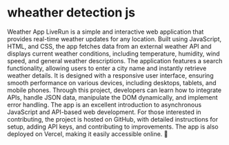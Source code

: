# wheather detection js
 Weather App LiveRun is a simple and interactive web application that provides real-time weather updates for any location. Built using JavaScript, HTML, and CSS, the app fetches data from an external weather API and displays current weather conditions, including temperature, humidity, wind speed, and general weather descriptions.  The application features a search functionality, allowing users to enter a city name and instantly retrieve weather details. It is designed with a responsive user interface, ensuring smooth performance on various devices, including desktops, tablets, and mobile phones.  Through this project, developers can learn how to integrate APIs, handle JSON data, manipulate the DOM dynamically, and implement error handling. The app is an excellent introduction to asynchronous JavaScript and API-based web development.  For those interested in contributing, the project is hosted on GitHub, with detailed instructions for setup, adding API keys, and contributing to improvements. The app is also deployed on Vercel, making it easily accessible online. 🚀
